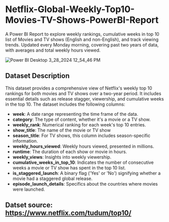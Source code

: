 # Netflix-Global-Weekly-Top10-Movies-TV-Shows-PowerBI-Report
A Power BI Report to explore weekly rankings, cumulative weeks in top 10 list of Movies and TV shows (English and non-English), and track viewing trends. Updated every Monday morning, covering past two years of data, with averages and total weekly hours viewed.

![Power BI Desktop 3_28_2024 12_54_46 PM](https://github.com/CharanTejaV/Netflix-Global-Weekly-Top10-Movies-TV-Shows-PowerBI-Report/assets/143735053/cc6ef72e-c3ea-4e0a-b702-a4c263f93663)

## Dataset Description
This dataset provides a comprehensive view of Netflix's weekly top 10 rankings for both movies and TV shows over a two-year period. It includes essential details such as release stagger, viewership, and cumulative weeks in the top 10. The dataset includes the following columns:

- **week**: A date range representing the time frame of the data.
- **category**: The type of content, whether it's a movie or a TV show.
- **weekly_rank**: Numerical ranking for each week's top 10 entries.
- **show_title**: The name of the movie or TV show
- **season_title**: For TV shows, this column includes season-specific information.
- **weekly_hours_viewed**: Weekly hours viewed, presented in millions.
- **runtime**: The duration of each show or movie in hours.
- **weekly_views**: Insights into weekly viewership.
- **cumulative_weeks_in_top_10**:  Indicates the number of consecutive weeks a movie or TV show has spent in the top 10 list.
- **is_staggered_launch**: A binary flag ('Yes' or 'No') signifying whether a movie had a staggered global release.
- **episode_launch_details**: Specifics about the countries where movies were launched.

## Datset source: https://www.netflix.com/tudum/top10/

